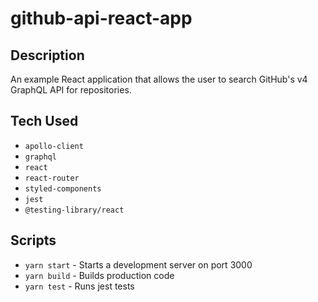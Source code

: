 # github-api-react-app

## Description

An example React application that allows the user to search GitHub's v4 GraphQL API for repositories.

## Tech Used

- `apollo-client`
- `graphql`
- `react`
- `react-router`
- `styled-components`
- `jest`
- `@testing-library/react`

## Scripts

- `yarn start` - Starts a development server on port 3000
- `yarn build` - Builds production code
- `yarn test` - Runs jest tests
